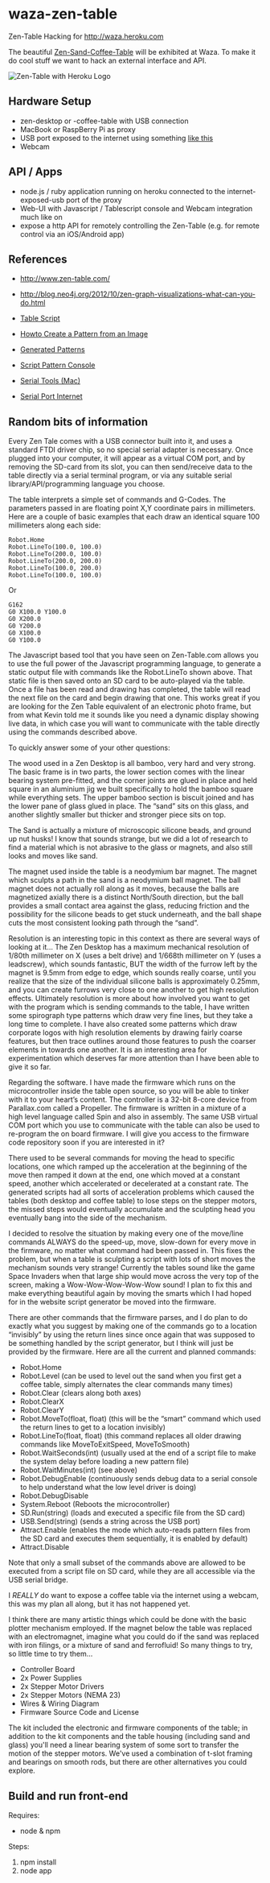 waza-zen-table
==============

Zen-Table Hacking for http://waza.heroku.com

The beautiful [Zen-Sand-Coffee-Table](http://www.kickstarter.com/projects/fnbrit/zen-table) will be exhibited at Waza. To make it do cool stuff we want to hack an external interface and API.

![Zen-Table with Heroku Logo](http://4.bp.blogspot.com/-h_RcVxvvupo/UHl5rgmOBEI/AAAAAAAAAFU/ZxBRWVyEY6Q/s400/heroku_zentable.jpg)

## Hardware Setup

* zen-desktop or -coffee-table with USB connection 
* MacBook or RaspBerry Pi as proxy
* USB port exposed to the internet using something [like this]()
* Webcam

## API / Apps

* node.js / ruby application running on heroku connected to the internet-exposed-usb port of the proxy
* Web-UI with Javascript / Tablescript console and Webcam integration much like on 
* expose a http API for remotely controlling the Zen-Table (e.g. for remote control via an iOS/Android app)


## References

* http://www.zen-table.com/
* http://blog.neo4j.org/2012/10/zen-graph-visualizations-what-can-you-do.html
* [Table Script](http://www.zen-table.com/articles/how-to/reference-table-script)
* [Howto Create a Pattern from an Image](http://www.zen-table.com/articles/how-to/uploading-an-image)
* [Generated Patterns](http://www.zen-table.com/tools/add-pattern-script?p=agtzfnplbi10YWJsZXIOCxIHUGF0dGVybhifTgw)
* [Script Pattern Console](http://www.zen-table.com/tools/add-pattern-script)


* [Serial Tools (Mac)](http://www.w7ay.net/site/Applications/Serial%20Tools/index.html)
* [Serial Port Internet](http://playwithmyled.com/internet-to-serial-proxy/)

## Random bits of information

Every Zen Tale comes with a USB connector built into it, and uses a standard FTDI driver chip, so no special serial adapter is necessary.  Once plugged into your computer, it will appear as a virtual COM port, and by removing the SD-card from its slot, you can then send/receive data to the table directly via a serial terminal program, or via any suitable serial library/API/programming language you choose.
 
The table interprets a simple set of commands and G-Codes.  The parameters passed in are floating point X,Y coordinate pairs in millimeters.  Here are a couple of basic examples that each draw an identical square 100 millimeters along each side:
 
````
Robot.Home
Robot.LineTo(100.0, 100.0)
Robot.LineTo(200.0, 100.0)
Robot.LineTo(200.0, 200.0)
Robot.LineTo(100.0, 200.0)
Robot.LineTo(100.0, 100.0)
````
 
Or
 
````
G162
G0 X100.0 Y100.0
G0 X200.0
G0 Y200.0
G0 X100.0
G0 Y100.0
````

The Javascript based tool that you have seen on Zen-Table.com allows you to use the full power of the Javascript programming language, to generate a static output file with commands like the Robot.LineTo shown above.  That static file is then saved onto an SD card to be auto-played via the table.  Once a file has been read and drawing has completed, the table will read the next file on the card and begin drawing that one.  This works great if you are looking for the Zen Table equivalent of an electronic photo frame, but from what Kevin told me it sounds like you need a dynamic display showing live data, in which case you will want to communicate with the table directly using the commands described above.
 
To quickly answer some of your other questions:
 
The wood used in a Zen Desktop is all bamboo, very hard and very strong.  The basic frame is in two parts, the lower section comes with the linear bearing system pre-fitted, and the corner joints are glued in place and held square in an aluminium jig we built specifically to hold the bamboo square while everything sets.  The upper bamboo section is biscuit joined and has the lower pane of glass glued in place.  The “sand” sits on this glass, and another slightly smaller but thicker and stronger piece sits on top.

The Sand is actually a mixture of microscopic silicone beads, and ground up nut husks!  I know that sounds strange, but we did a lot of research to find a material which is not abrasive to the glass or magnets, and also still looks and moves like sand.

The magnet used inside the table is a neodymium bar magnet.  The magnet which sculpts a path in the sand is a neodymium ball magnet.  The ball magnet does not actually roll along as it moves, because the balls are magnetized axially there is a distinct North/South direction, but the ball provides a small contact area against the glass, reducing friction and the possibility for the silicone beads to get stuck underneath, and the ball shape cuts the most consistent looking path through the “sand”.

Resolution is an interesting topic in this context as there are several ways of looking at it…  The Zen Desktop has a maximum mechanical resolution of 1/80th millimeter on X (uses a belt drive) and 1/668th millimeter on Y (uses a leadscrew), which sounds fantastic, BUT the width of the furrow left by the magnet is 9.5mm from edge to edge, which sounds really coarse, until you realize that the size of the individual silicone balls is approximately 0.25mm, and you can create furrows very close to one another to get high resolution effects.  Ultimately resolution is more about how involved you want to get with the program which is sending commands to the table, I have written some spirograph type patterns which draw very fine lines, but they take a long time to complete.  I have also created some patterns which draw corporate logos with high resolution elements by drawing fairly coarse features, but then trace outlines around those features to push the coarser elements in towards one another.  It is an interesting area for experimentation which deserves far more attention than I have been able to give it so far.
 
Regarding the software.  I have made the firmware which runs on the microcontroller inside the table open source, so you will be able to tinker with it to your heart’s content.  The controller is a 32-bit 8-core device from Parallax.com called a Propeller.  The firmware is written in a mixture of a high level language called Spin and also in assembly.  The same USB virtual COM port which you use to communicate with the table can also be used to re-program the on board firmware.  I will give you access to the firmware code repository soon if you are interested in it?

There used to be several commands for moving the head to specific locations, one which ramped up the acceleration at the beginning of the move then ramped it down at the end, one which moved at a constant speed, another which accelerated or decelerated at a constant rate.  The generated scripts had all sorts of acceleration problems which caused the tables (both desktop and coffee table) to lose steps on the stepper motors, the missed steps would eventually accumulate and the sculpting head you eventually bang into the side of the mechanism.
 
I decided to resolve the situation by making every one of the move/line commands ALWAYS do the speed-up, move, slow-down for every move in the firmware, no matter what command had been passed in.  This fixes the problem, but when a table is sculpting a script with lots of short moves the mechanism sounds very strange!  Currently the tables sound like the game Space Invaders when that large ship would move across the very top of the screen, making a Wow-Wow-Wow-Wow-Wow sound!  I plan to fix this and make everything beautiful again by moving the smarts which I had hoped for in the website script generator be moved into the firmware.
 
There are other commands that the firmware parses, and I do plan to do exactly what you suggest by making one of the commands go to a location “invisibly” by using the return lines since once again that was supposed to be something handled by the script generator, but I think will just be provided by the firmware.  Here are all the current and planned commands:
 
* Robot.Home
* Robot.Level   (can be used to level out the sand when you first get a coffee table, simply alternates the clear commands many times)
* Robot.Clear   (clears along both axes)
* Robot.ClearX
* Robot.ClearY
* Robot.MoveTo(float, float)    (this will be the “smart” command which used the return lines to get to a location invisibly)
* Robot.LineTo(float, float)    (this command replaces all older drawing commands like MoveToExitSpeed, MoveToSmooth)
* Robot.WaitSeconds(int)    (usually used at the end of a script file to make the system delay before loading a new pattern file)
* Robot.WaitMinutes(int)    (see above)
* Robot.DebugEnable   (continuously sends debug data to a serial console to help understand what the low level driver is doing)
* Robot.DebugDisable
* System.Reboot    (Reboots the microcontroller)
* SD.Run(string)    (loads and executed a specific file from the SD card)
* USB.Send(string)    (sends a string across the USB port)
* Attract.Enable    (enables the mode which auto-reads pattern files from the SD card and executes them sequentially, it is enabled by default)
* Attract.Disable
 
Note that only a small subset of the commands above are allowed to be executed from a script file on SD card, while they are all accessible via the USB serial bridge.
 
I *REALLY* do want to expose a coffee table via the internet using a webcam, this was my plan all along, but it has not happened yet.
 
I think there are many artistic things which could be done with the basic plotter mechanism employed.  If the magnet below the table was replaced with an electromagnet, imagine what you could do if the sand was replaced with iron filings, or a mixture of sand and ferrofluid!  So many things to try, so little time to try them…

* Controller Board
* 2x Power Supplies
* 2x Stepper Motor Drivers
* 2x Stepper Motors (NEMA 23)
* Wires & Wiring Diagram
* Firmware Source Code and License

The kit included the electronic and firmware components of the table; in addition to the kit components and the table housing (including sand and glass) you'll need a linear bearing system of some sort to transfer the motion of the stepper motors.  We've used a combination of t-slot framing and bearings on smooth rods, but there are other alternatives you could explore.

## Build and run front-end

Requires:

* node & npm

Steps:

1. npm install
2. node app
